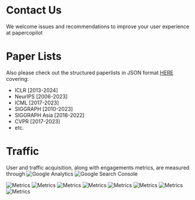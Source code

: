 # Contact Us
We welcome issues and recommendations to improve your user experience at papercopilot

# Paper Lists
Also please check out the structured paperlists in JSON format [HERE](https://github.com/Papercopilot/paperlists) covering:
* ICLR [2013-2024]
* NeurIPS [2006-2023]
* ICML [2017-2023]
* SIGGRAPH [2010-2023]
* SIGGRAPH Asia [2018-2022]
* CVPR [2017-2023]
* etc. 

# Traffic
User and traffic acquisition, along with engagements metrics, are measured through 
![Google Analytics](https://img.shields.io/badge/google%20analytics-black.svg?logo=googleanalytics)
![Google Search Console](https://img.shields.io/badge/google%20search%20console-black.svg?&logo=googlesearchconsole)

![Metrics](https://img.shields.io/badge/impression-105k-slateblue.svg)
![Metrics](https://img.shields.io/badge/clicks-9.88k-blue.svg)
![Metrics](https://img.shields.io/badge/views-53k-orangered.svg)
![Metrics](https://img.shields.io/badge/events-138k-tomato.svg)
![Metrics](https://img.shields.io/badge/users-16k-coral.svg)
![Metrics](https://img.shields.io/badge/users%20by%20countries-94-lightsalmon.svg)
![Metrics](https://img.shields.io/badge/users%20by%20cities-2.1k-orange.svg)
![Metrics](https://img.shields.io/badge/users%20by%20languages-32-darkorange.svg)